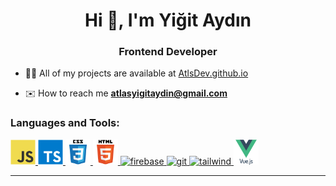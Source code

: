 <h1 align="center">Hi 👋, I'm Yiğit Aydın</h1>
<h3 align="center">Frontend Developer</h3>

- 👨‍💻 All of my projects are available at [AtlsDev.github.io](https://atlsdev.github.io/)

- ✉️ How to reach me **atlasyigitaydin@gmail.com**


<h3 align="left">Languages and Tools:</h3>

<p>
<a href="https://developer.mozilla.org/en-US/docs/Web/JavaScript" target="_blank" rel="noreferrer"> <img src="https://raw.githubusercontent.com/devicons/devicon/master/icons/javascript/javascript-original.svg" alt="javascript" width="40" height="40"/> </a> 
<a href="https://www.typescriptlang.org/" target="_blank" rel="noreferrer"> <img src="https://raw.githubusercontent.com/devicons/devicon/master/icons/typescript/typescript-original.svg" alt="typescript" width="40" height="40"/> </a> 
<a href="https://www.w3schools.com/css/" target="_blank" rel="noreferrer"> <img src="https://raw.githubusercontent.com/devicons/devicon/master/icons/css3/css3-original-wordmark.svg" alt="css3" width="40" height="40"/> </a>  
<a href="https://www.w3.org/html/" target="_blank" rel="noreferrer"> <img src="https://raw.githubusercontent.com/devicons/devicon/master/icons/html5/html5-original-wordmark.svg" alt="html5" width="40" height="40"/> </a>  
<a href="https://firebase.google.com/" target="_blank" rel="noreferrer"> <img src="https://www.vectorlogo.zone/logos/firebase/firebase-icon.svg" alt="firebase" width="40" height="40"/> </a> 
<a href="https://git-scm.com/" target="_blank" rel="noreferrer"> <img src="https://www.vectorlogo.zone/logos/git-scm/git-scm-icon.svg" alt="git" width="40" height="40"/> </a>
<a href="https://tailwindcss.com/" target="_blank" rel="noreferrer"> <img src="https://www.vectorlogo.zone/logos/tailwindcss/tailwindcss-icon.svg" alt="tailwind" width="40" height="40"/> </a> 
<a href="https://vuejs.org/" target="_blank" rel="noreferrer"> <img src="https://raw.githubusercontent.com/devicons/devicon/master/icons/vuejs/vuejs-original-wordmark.svg" alt="vuejs" width="40" height="40"/> </a> </p>


<!-- 
# 📊 GitHub Stats:
![](https://github-readme-stats.vercel.app/api/top-langs/?username=AtlsDev&theme=dark&hide_border=false&include_all_commits=false&count_private=false&layout=compact)
![](https://github-readme-stats.vercel.app/api?username=AtlsDev&theme=dark&hide_border=false&include_all_commits=false&count_private=false) 
![](https://github-readme-streak-stats.herokuapp.com/?user=AtlsDev&theme=dark&hide_border=false) -->

---
<!-- [![](https://visitcount.itsvg.in/api?id=AtlsDev&icon=0&color=1)](https://visitcount.itsvg.in) -->
